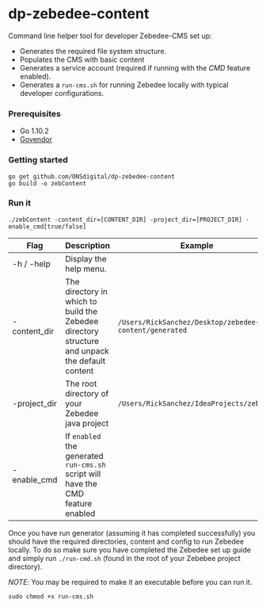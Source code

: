 # dp-zebedee-content

Command line helper tool for developer Zebedee-CMS set up:
 - Generates the required file system structure.
 - Populates the CMS with basic content
 - Generates a service account (required if running with the _CMD_ feature enabled).
 - Generates a `run-cms.sh` for running Zebedee locally with typical developer configurations.

### Prerequisites
- Go 1.10.2
- [Govendor][1] 

### Getting started
```
go get github.com/ONSdigital/dp-zebedee-content
go build -o zebContent
```

### Run it
```
./zebContent -content_dir=[CONTENT_DIR] -project_dir=[PROJECT_DIR] -enable_cmd[true/false]
```

| Flag          | Description                                                                                    | Example                                                  |
| ------------- |----------------------------------------------------------------------------------------------- | -------------------------------------------------------- |
| -h / -help    | Display the help menu.                                                                         |                                                          |
| -content_dir  | The directory in which to build the Zebedee directory structure and unpack the default content | `/Users/RickSanchez/Desktop/zebedee-content/generated`   |
| -project_dir  | The root directory of your Zebedee java project                                                | `/Users/RickSanchez/IdeaProjects/zebedee`                |
| -enable_cmd   | If `enabled` the generated `run-cms.sh` script will have the CMD feature enabled               |                                                          |

Once you have run generator (assuming it has completed successfully) you should have the required directories, content and config to run Zebedee locally.
To do so make sure you have completed the Zebedee set up guide and simply  run `./run-cmd.sh` (found in the root of your Zebebee project directory).
 
_NOTE_: You may be required to make it an executable before you can run it.
```
sudo chmod +x run-cms.sh
```

[1]: https://github.com/kardianos/govendor